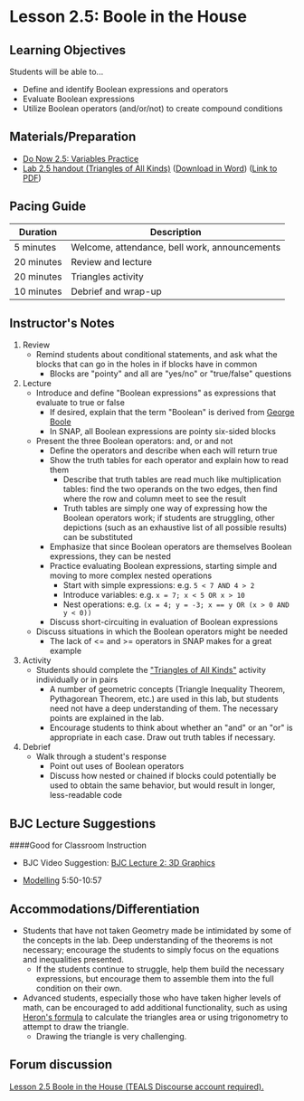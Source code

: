 <!--- REVISED -->
# Lesson 2.5: Boole in the House

## Learning Objectives

Students will be able to...

-   Define and identify Boolean expressions and operators
-   Evaluate Boolean expressions
-   Utilize Boolean operators (and/or/not) to create compound conditions

## Materials/Preparation

-   [Do Now 2.5: Variables Practice](do_now_25.md)
-   [Lab 2.5 handout (Triangles of All Kinds)](lab_25.md) ([Download in Word](https://tealsk12.gitbooks.io/introduction-to-computer-science/content/Unit%202%20Word/Lab%202.5%20Triangles%20of%20All%20Kinds.docx)) ([Link to PDF](https://tealsk12.gitbooks.io/introduction-to-computer-science/content/Unit%202%20PDF/Lab%202.5%20Triangles%20of%20All%20Kinds.pdf))

## Pacing Guide

| Duration   | Description                                   |
| ---------- | --------------------------------------------- |
| 5 minutes  | Welcome, attendance, bell work, announcements |
| 20 minutes | Review and lecture                            |
| 20 minutes | Triangles activity                            |
| 10 minutes | Debrief and wrap-up                           |

## Instructor's Notes

1.  Review
    -   Remind students about conditional statements, and ask what the blocks that can go in the holes in if blocks have in common
        -   Blocks are "pointy" and all  are "yes/no" or "true/false" questions
2.  Lecture
    -   Introduce and define "Boolean expressions" as expressions that evaluate to true or false
        -   If desired, explain that the term "Boolean" is derived from [George Boole](https://en.wikipedia.org/wiki/George_Boole)
        -   In SNAP, all Boolean expressions are pointy six-sided blocks
    -   Present the three Boolean operators: and, or and not
        -   Define the operators and describe when each will return true
        -   Show the truth tables for each operator and explain how to read them
            -   Describe that truth tables are read much like multiplication tables: find the two operands on the two edges, then find where the row and column meet to see the result
            -   Truth tables are simply one way of expressing how the Boolean operators work; if students are struggling, other depictions (such as an exhaustive list of all possible results) can be substituted
        -   Emphasize that since Boolean operators are themselves Boolean expressions, they can be nested
        -   Practice evaluating Boolean expressions, starting simple and moving to more complex nested operations
            -   Start with simple expressions: e.g. `5 < 7 AND 4 > 2`
            -   Introduce variables: e.g. `x = 7; x < 5 OR x > 10`
            -   Nest operations: e.g. `(x = 4; y = -3; x == y OR (x > 0 AND y < 0))`
        -   Discuss short-circuiting in evaluation of Boolean expressions
    -   Discuss situations in which the Boolean operators might be needed
        -   The lack of <= and >= operators in SNAP makes for a great example
3.  Activity
    -   Students should complete the ["Triangles of All Kinds"](lab_25.md) activity individually or in pairs
        -   A number of geometric concepts (Triangle Inequality Theorem, Pythagorean Theorem, etc.) are used in this lab, but students need not have a deep understanding of them.  The necessary points are explained in the lab.
        -   Encourage students to think about whether an "and" or an "or" is appropriate in each case.  Draw out truth tables if necessary.
4.  Debrief
    -   Walk through a student's response
        -   Point out uses of Boolean operators
        -   Discuss how nested or chained if blocks could potentially be used to obtain the same behavior, but would result in longer, less-readable code

## BJC Lecture Suggestions
####Good for Classroom Instruction
 * BJC Video Suggestion: [BJC Lecture 2: 3D Graphics](http://www.youtube.com/watch?v=hdSFuhyGTIg&t=5m50s)
  - [Modelling](http://www.youtube.com/watch?v=hdSFuhyGTIg&t=5m50s) 5:50-10:57

## Accommodations/Differentiation

-   Students that have not taken Geometry made be intimidated by some of the concepts in the lab.  Deep understanding of the theorems is not necessary; encourage the students to simply focus on the equations and inequalities presented.
    -   If the students continue to struggle, help them build the necessary expressions, but encourage them to assemble them into the full condition on their own.
-   Advanced students, especially those who have taken higher levels of math, can be encouraged to add additional functionality, such as using [Heron's formula](https://en.wikipedia.org/wiki/Heron%27s_formula) to calculate the triangles area or using trigonometry to attempt to draw the triangle.
    -   Drawing the triangle is very challenging.

## Forum discussion

<a href="http://forums.tealsk12.org/c/intro-unit-2-loops/lesson-2-5-boole-in-the-house" target="_blank">
Lesson 2.5 Boole in the House (TEALS Discourse account required).</a>
